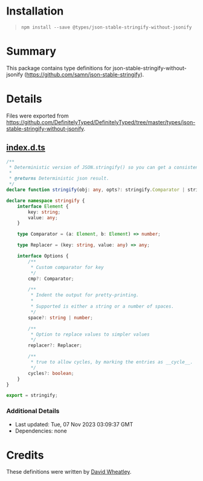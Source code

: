 # Installation
> `npm install --save @types/json-stable-stringify-without-jsonify`

# Summary
This package contains type definitions for json-stable-stringify-without-jsonify (https://github.com/samn/json-stable-stringify).

# Details
Files were exported from https://github.com/DefinitelyTyped/DefinitelyTyped/tree/master/types/json-stable-stringify-without-jsonify.
## [index.d.ts](https://github.com/DefinitelyTyped/DefinitelyTyped/tree/master/types/json-stable-stringify-without-jsonify/index.d.ts)
````ts
/**
 * Deterministic version of JSON.stringify() so you can get a consistent hash from stringified results.
 *
 * @returns Deterministic json result.
 */
declare function stringify(obj: any, opts?: stringify.Comparator | stringify.Options): string;

declare namespace stringify {
    interface Element {
        key: string;
        value: any;
    }

    type Comparator = (a: Element, b: Element) => number;

    type Replacer = (key: string, value: any) => any;

    interface Options {
        /**
         * Custom comparator for key
         */
        cmp?: Comparator;

        /**
         * Indent the output for pretty-printing.
         *
         * Supported is either a string or a number of spaces.
         */
        space?: string | number;

        /**
         * Option to replace values to simpler values
         */
        replacer?: Replacer;

        /**
         * true to allow cycles, by marking the entries as __cycle__.
         */
        cycles?: boolean;
    }
}

export = stringify;

````

### Additional Details
 * Last updated: Tue, 07 Nov 2023 03:09:37 GMT
 * Dependencies: none

# Credits
These definitions were written by [David Wheatley](https://github.com/davwheat).
